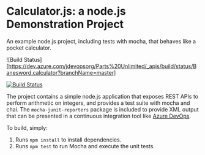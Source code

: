Calculator.js: a node.js Demonstration Project
==============================================
An example node.js project, including tests with mocha, that behaves like
a pocket calculator.

![Build Status][https://dev.azure.com/jdevopsorg/Parts%20Unlimited/_apis/build/status/Banesword.calculator?branchName=master]

[![Build Status](https://dev.azure.com/jdevopsorg/Parts%20Unlimited/_apis/build/status/Banesword.calculator?branchName=master)](https://dev.azure.com/jdevopsorg/Parts%20Unlimited/_build/latest?definitionId=4&branchName=master)

The project contains a simple node.js application that exposes REST APIs
to perform arithmetic on integers, and provides a test suite with mocha
and chai.  The `mocha-junit-reporters` package is included to provide XML
output that can be presented in a continuous integration tool like
[Azure DevOps](https://azure.com/devops).

To build, simply:

1. Runs `npm install` to install dependencies.
2. Runs `npm test` to run Mocha and execute the unit tests.

